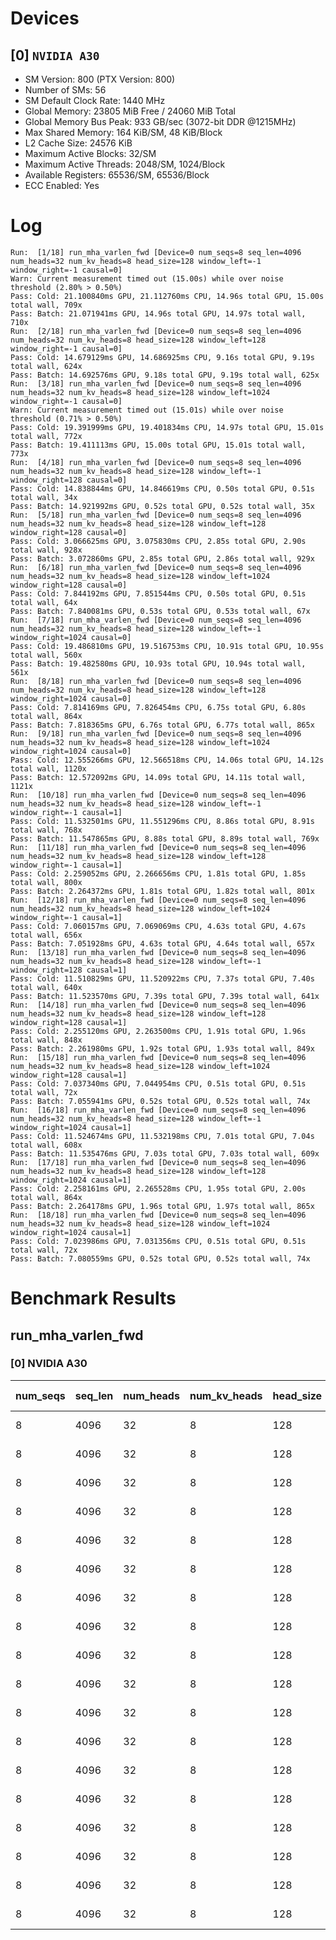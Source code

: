 # Devices

## [0] `NVIDIA A30`
* SM Version: 800 (PTX Version: 800)
* Number of SMs: 56
* SM Default Clock Rate: 1440 MHz
* Global Memory: 23805 MiB Free / 24060 MiB Total
* Global Memory Bus Peak: 933 GB/sec (3072-bit DDR @1215MHz)
* Max Shared Memory: 164 KiB/SM, 48 KiB/Block
* L2 Cache Size: 24576 KiB
* Maximum Active Blocks: 32/SM
* Maximum Active Threads: 2048/SM, 1024/Block
* Available Registers: 65536/SM, 65536/Block
* ECC Enabled: Yes

# Log

```
Run:  [1/18] run_mha_varlen_fwd [Device=0 num_seqs=8 seq_len=4096 num_heads=32 num_kv_heads=8 head_size=128 window_left=-1 window_right=-1 causal=0]
Warn: Current measurement timed out (15.00s) while over noise threshold (2.80% > 0.50%)
Pass: Cold: 21.100840ms GPU, 21.112760ms CPU, 14.96s total GPU, 15.00s total wall, 709x 
Pass: Batch: 21.071941ms GPU, 14.96s total GPU, 14.97s total wall, 710x
Run:  [2/18] run_mha_varlen_fwd [Device=0 num_seqs=8 seq_len=4096 num_heads=32 num_kv_heads=8 head_size=128 window_left=128 window_right=-1 causal=0]
Pass: Cold: 14.679129ms GPU, 14.686925ms CPU, 9.16s total GPU, 9.19s total wall, 624x 
Pass: Batch: 14.692576ms GPU, 9.18s total GPU, 9.19s total wall, 625x
Run:  [3/18] run_mha_varlen_fwd [Device=0 num_seqs=8 seq_len=4096 num_heads=32 num_kv_heads=8 head_size=128 window_left=1024 window_right=-1 causal=0]
Warn: Current measurement timed out (15.01s) while over noise threshold (0.71% > 0.50%)
Pass: Cold: 19.391999ms GPU, 19.401834ms CPU, 14.97s total GPU, 15.01s total wall, 772x 
Pass: Batch: 19.411113ms GPU, 15.00s total GPU, 15.01s total wall, 773x
Run:  [4/18] run_mha_varlen_fwd [Device=0 num_seqs=8 seq_len=4096 num_heads=32 num_kv_heads=8 head_size=128 window_left=-1 window_right=128 causal=0]
Pass: Cold: 14.838844ms GPU, 14.846619ms CPU, 0.50s total GPU, 0.51s total wall, 34x 
Pass: Batch: 14.921992ms GPU, 0.52s total GPU, 0.52s total wall, 35x
Run:  [5/18] run_mha_varlen_fwd [Device=0 num_seqs=8 seq_len=4096 num_heads=32 num_kv_heads=8 head_size=128 window_left=128 window_right=128 causal=0]
Pass: Cold: 3.066625ms GPU, 3.075830ms CPU, 2.85s total GPU, 2.90s total wall, 928x 
Pass: Batch: 3.072860ms GPU, 2.85s total GPU, 2.86s total wall, 929x
Run:  [6/18] run_mha_varlen_fwd [Device=0 num_seqs=8 seq_len=4096 num_heads=32 num_kv_heads=8 head_size=128 window_left=1024 window_right=128 causal=0]
Pass: Cold: 7.844192ms GPU, 7.851544ms CPU, 0.50s total GPU, 0.51s total wall, 64x 
Pass: Batch: 7.840081ms GPU, 0.53s total GPU, 0.53s total wall, 67x
Run:  [7/18] run_mha_varlen_fwd [Device=0 num_seqs=8 seq_len=4096 num_heads=32 num_kv_heads=8 head_size=128 window_left=-1 window_right=1024 causal=0]
Pass: Cold: 19.486810ms GPU, 19.516753ms CPU, 10.91s total GPU, 10.95s total wall, 560x 
Pass: Batch: 19.482580ms GPU, 10.93s total GPU, 10.94s total wall, 561x
Run:  [8/18] run_mha_varlen_fwd [Device=0 num_seqs=8 seq_len=4096 num_heads=32 num_kv_heads=8 head_size=128 window_left=128 window_right=1024 causal=0]
Pass: Cold: 7.814169ms GPU, 7.826454ms CPU, 6.75s total GPU, 6.80s total wall, 864x 
Pass: Batch: 7.818365ms GPU, 6.76s total GPU, 6.77s total wall, 865x
Run:  [9/18] run_mha_varlen_fwd [Device=0 num_seqs=8 seq_len=4096 num_heads=32 num_kv_heads=8 head_size=128 window_left=1024 window_right=1024 causal=0]
Pass: Cold: 12.555266ms GPU, 12.566518ms CPU, 14.06s total GPU, 14.12s total wall, 1120x 
Pass: Batch: 12.572092ms GPU, 14.09s total GPU, 14.11s total wall, 1121x
Run:  [10/18] run_mha_varlen_fwd [Device=0 num_seqs=8 seq_len=4096 num_heads=32 num_kv_heads=8 head_size=128 window_left=-1 window_right=-1 causal=1]
Pass: Cold: 11.532501ms GPU, 11.551296ms CPU, 8.86s total GPU, 8.91s total wall, 768x 
Pass: Batch: 11.547865ms GPU, 8.88s total GPU, 8.89s total wall, 769x
Run:  [11/18] run_mha_varlen_fwd [Device=0 num_seqs=8 seq_len=4096 num_heads=32 num_kv_heads=8 head_size=128 window_left=128 window_right=-1 causal=1]
Pass: Cold: 2.259052ms GPU, 2.266656ms CPU, 1.81s total GPU, 1.85s total wall, 800x 
Pass: Batch: 2.264372ms GPU, 1.81s total GPU, 1.82s total wall, 801x
Run:  [12/18] run_mha_varlen_fwd [Device=0 num_seqs=8 seq_len=4096 num_heads=32 num_kv_heads=8 head_size=128 window_left=1024 window_right=-1 causal=1]
Pass: Cold: 7.060157ms GPU, 7.069069ms CPU, 4.63s total GPU, 4.67s total wall, 656x 
Pass: Batch: 7.051928ms GPU, 4.63s total GPU, 4.64s total wall, 657x
Run:  [13/18] run_mha_varlen_fwd [Device=0 num_seqs=8 seq_len=4096 num_heads=32 num_kv_heads=8 head_size=128 window_left=-1 window_right=128 causal=1]
Pass: Cold: 11.510829ms GPU, 11.520922ms CPU, 7.37s total GPU, 7.40s total wall, 640x 
Pass: Batch: 11.523570ms GPU, 7.39s total GPU, 7.39s total wall, 641x
Run:  [14/18] run_mha_varlen_fwd [Device=0 num_seqs=8 seq_len=4096 num_heads=32 num_kv_heads=8 head_size=128 window_left=128 window_right=128 causal=1]
Pass: Cold: 2.255120ms GPU, 2.263500ms CPU, 1.91s total GPU, 1.96s total wall, 848x 
Pass: Batch: 2.261980ms GPU, 1.92s total GPU, 1.93s total wall, 849x
Run:  [15/18] run_mha_varlen_fwd [Device=0 num_seqs=8 seq_len=4096 num_heads=32 num_kv_heads=8 head_size=128 window_left=1024 window_right=128 causal=1]
Pass: Cold: 7.037340ms GPU, 7.044954ms CPU, 0.51s total GPU, 0.51s total wall, 72x 
Pass: Batch: 7.055941ms GPU, 0.52s total GPU, 0.52s total wall, 74x
Run:  [16/18] run_mha_varlen_fwd [Device=0 num_seqs=8 seq_len=4096 num_heads=32 num_kv_heads=8 head_size=128 window_left=-1 window_right=1024 causal=1]
Pass: Cold: 11.524674ms GPU, 11.532198ms CPU, 7.01s total GPU, 7.04s total wall, 608x 
Pass: Batch: 11.535476ms GPU, 7.03s total GPU, 7.03s total wall, 609x
Run:  [17/18] run_mha_varlen_fwd [Device=0 num_seqs=8 seq_len=4096 num_heads=32 num_kv_heads=8 head_size=128 window_left=128 window_right=1024 causal=1]
Pass: Cold: 2.258161ms GPU, 2.265528ms CPU, 1.95s total GPU, 2.00s total wall, 864x 
Pass: Batch: 2.264178ms GPU, 1.96s total GPU, 1.97s total wall, 865x
Run:  [18/18] run_mha_varlen_fwd [Device=0 num_seqs=8 seq_len=4096 num_heads=32 num_kv_heads=8 head_size=128 window_left=1024 window_right=1024 causal=1]
Pass: Cold: 7.023986ms GPU, 7.031356ms CPU, 0.51s total GPU, 0.51s total wall, 72x 
Pass: Batch: 7.080559ms GPU, 0.52s total GPU, 0.52s total wall, 74x
```

# Benchmark Results

## run_mha_varlen_fwd

### [0] NVIDIA A30

| num_seqs | seq_len | num_heads | num_kv_heads | head_size | window_left | window_right | causal |  Q Tensor   |  K Tensor  |  V Tensor  |   Output    | Tokens |  Est. FLOPS   | Memory Usage | Samples | CPU Time  | Noise | GPU Time  | Noise | Elem/s  | GlobalMem BW | BWUtil | Samples | Batch GPU |
|----------|---------|-----------|--------------|-----------|-------------|--------------|--------|-------------|------------|------------|-------------|--------|---------------|--------------|---------|-----------|-------|-----------|-------|---------|--------------|--------|---------|-----------|
|        8 |    4096 |        32 |            8 |       128 |          -1 |           -1 |      0 | 256.000 MiB | 64.000 MiB | 64.000 MiB | 256.000 MiB |  32768 | 1099511627776 |          640 |    709x | 21.113 ms | 2.82% | 21.101 ms | 2.80% |  1.553M |  31.804 GB/s |  3.41% |    710x | 21.072 ms |
|        8 |    4096 |        32 |            8 |       128 |         128 |           -1 |      0 | 256.000 MiB | 64.000 MiB | 64.000 MiB | 256.000 MiB |  32768 | 1099511627776 |          640 |    624x | 14.687 ms | 0.73% | 14.679 ms | 0.73% |  2.232M |  45.717 GB/s |  4.90% |    625x | 14.693 ms |
|        8 |    4096 |        32 |            8 |       128 |        1024 |           -1 |      0 | 256.000 MiB | 64.000 MiB | 64.000 MiB | 256.000 MiB |  32768 | 1099511627776 |          640 |    772x | 19.402 ms | 0.78% | 19.392 ms | 0.71% |  1.690M |  34.606 GB/s |  3.71% |    773x | 19.411 ms |
|        8 |    4096 |        32 |            8 |       128 |          -1 |          128 |      0 | 256.000 MiB | 64.000 MiB | 64.000 MiB | 256.000 MiB |  32768 | 1099511627776 |          640 |     34x | 14.847 ms | 0.24% | 14.839 ms | 0.24% |  2.208M |  45.225 GB/s |  4.85% |     35x | 14.922 ms |
|        8 |    4096 |        32 |            8 |       128 |         128 |          128 |      0 | 256.000 MiB | 64.000 MiB | 64.000 MiB | 256.000 MiB |  32768 | 1099511627776 |          640 |    928x |  3.076 ms | 1.94% |  3.067 ms | 0.71% | 10.685M | 218.836 GB/s | 23.45% |    929x |  3.073 ms |
|        8 |    4096 |        32 |            8 |       128 |        1024 |          128 |      0 | 256.000 MiB | 64.000 MiB | 64.000 MiB | 256.000 MiB |  32768 | 1099511627776 |          640 |     64x |  7.852 ms | 0.49% |  7.844 ms | 0.48% |  4.177M |  85.552 GB/s |  9.17% |     67x |  7.840 ms |
|        8 |    4096 |        32 |            8 |       128 |          -1 |         1024 |      0 | 256.000 MiB | 64.000 MiB | 64.000 MiB | 256.000 MiB |  32768 | 1099511627776 |          640 |    560x | 19.517 ms | 1.77% | 19.487 ms | 0.65% |  1.682M |  34.438 GB/s |  3.69% |    561x | 19.483 ms |
|        8 |    4096 |        32 |            8 |       128 |         128 |         1024 |      0 | 256.000 MiB | 64.000 MiB | 64.000 MiB | 256.000 MiB |  32768 | 1099511627776 |          640 |    864x |  7.826 ms | 2.03% |  7.814 ms | 0.98% |  4.193M |  85.881 GB/s |  9.20% |    865x |  7.818 ms |
|        8 |    4096 |        32 |            8 |       128 |        1024 |         1024 |      0 | 256.000 MiB | 64.000 MiB | 64.000 MiB | 256.000 MiB |  32768 | 1099511627776 |          640 |   1120x | 12.567 ms | 1.07% | 12.555 ms | 0.67% |  2.610M |  53.451 GB/s |  5.73% |   1121x | 12.572 ms |
|        8 |    4096 |        32 |            8 |       128 |          -1 |           -1 |      1 | 256.000 MiB | 64.000 MiB | 64.000 MiB | 256.000 MiB |  32768 | 1099511627776 |          640 |    768x | 11.551 ms | 2.75% | 11.533 ms | 0.78% |  2.841M |  58.191 GB/s |  6.24% |    769x | 11.548 ms |
|        8 |    4096 |        32 |            8 |       128 |         128 |           -1 |      1 | 256.000 MiB | 64.000 MiB | 64.000 MiB | 256.000 MiB |  32768 | 1099511627776 |          640 |    800x |  2.267 ms | 0.92% |  2.259 ms | 0.86% | 14.505M | 297.067 GB/s | 31.84% |    801x |  2.264 ms |
|        8 |    4096 |        32 |            8 |       128 |        1024 |           -1 |      1 | 256.000 MiB | 64.000 MiB | 64.000 MiB | 256.000 MiB |  32768 | 1099511627776 |          640 |    656x |  7.069 ms | 0.87% |  7.060 ms | 0.67% |  4.641M |  95.053 GB/s | 10.19% |    657x |  7.052 ms |
|        8 |    4096 |        32 |            8 |       128 |          -1 |          128 |      1 | 256.000 MiB | 64.000 MiB | 64.000 MiB | 256.000 MiB |  32768 | 1099511627776 |          640 |    640x | 11.521 ms | 0.78% | 11.511 ms | 0.63% |  2.847M |  58.301 GB/s |  6.25% |    641x | 11.524 ms |
|        8 |    4096 |        32 |            8 |       128 |         128 |          128 |      1 | 256.000 MiB | 64.000 MiB | 64.000 MiB | 256.000 MiB |  32768 | 1099511627776 |          640 |    848x |  2.263 ms | 1.50% |  2.255 ms | 0.96% | 14.530M | 297.584 GB/s | 31.89% |    849x |  2.262 ms |
|        8 |    4096 |        32 |            8 |       128 |        1024 |          128 |      1 | 256.000 MiB | 64.000 MiB | 64.000 MiB | 256.000 MiB |  32768 | 1099511627776 |          640 |     72x |  7.045 ms | 0.50% |  7.037 ms | 0.49% |  4.656M |  95.361 GB/s | 10.22% |     74x |  7.056 ms |
|        8 |    4096 |        32 |            8 |       128 |          -1 |         1024 |      1 | 256.000 MiB | 64.000 MiB | 64.000 MiB | 256.000 MiB |  32768 | 1099511627776 |          640 |    608x | 11.532 ms | 0.76% | 11.525 ms | 0.75% |  2.843M |  58.231 GB/s |  6.24% |    609x | 11.535 ms |
|        8 |    4096 |        32 |            8 |       128 |         128 |         1024 |      1 | 256.000 MiB | 64.000 MiB | 64.000 MiB | 256.000 MiB |  32768 | 1099511627776 |          640 |    864x |  2.266 ms | 0.88% |  2.258 ms | 0.81% | 14.511M | 297.184 GB/s | 31.85% |    865x |  2.264 ms |
|        8 |    4096 |        32 |            8 |       128 |        1024 |         1024 |      1 | 256.000 MiB | 64.000 MiB | 64.000 MiB | 256.000 MiB |  32768 | 1099511627776 |          640 |     72x |  7.031 ms | 0.44% |  7.024 ms | 0.43% |  4.665M |  95.542 GB/s | 10.24% |     74x |  7.081 ms |
